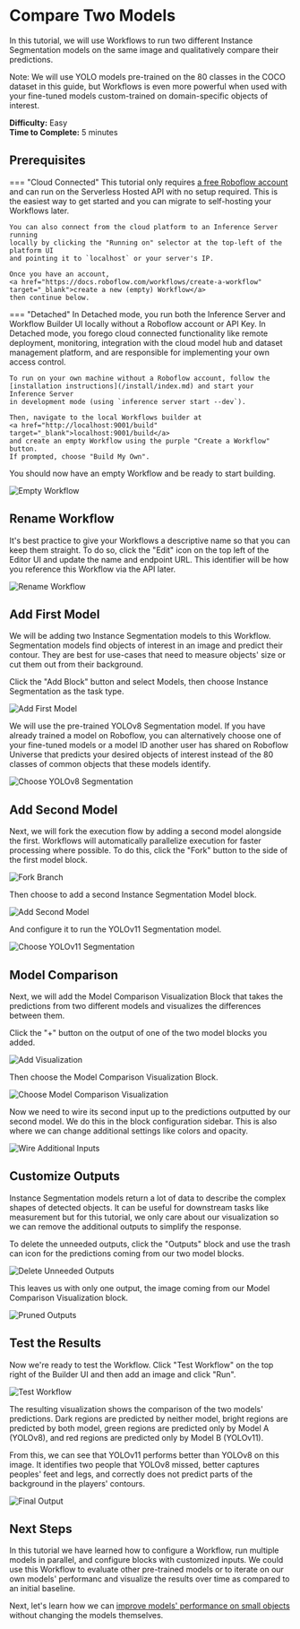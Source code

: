 # Compare Two Models

In this tutorial, we will use Workflows to run two different Instance Segmentation
models on the same image and qualitatively compare their predictions.

Note: We will use YOLO models pre-trained on the 80 classes in the COCO dataset in
this guide, but Workflows is even more powerful when used with your fine-tuned
models custom-trained on domain-specific objects of interest.

**Difficulty:** Easy<br />
**Time to Complete:** 5 minutes

## Prerequisites

=== "Cloud Connected"
    This tutorial only requires
    <a href="https://app.roboflow.com/workflows" target="_blank">a free Roboflow account</a>
    and can run on the Serverless Hosted API with no setup required. This is the
    easiest way to get started and you can migrate to self-hosting your Workflows
    later.
    
    You can also connect from the cloud platform to an Inference Server running
    locally by clicking the "Running on" selector at the top-left of the platform UI
    and pointing it to `localhost` or your server's IP.

    Once you have an account,
    <a href="https://docs.roboflow.com/workflows/create-a-workflow" target="_blank">create a new (empty) Workflow</a>
    then continue below.

=== "Detached"
    In Detached mode, you run both the Inference Server and Workflow Builder UI
    locally without a Roboflow account or API Key. In Detached mode, you forego
    cloud connected functionality like remote deployment, monitoring, integration
    with the cloud model hub and dataset management platform, and are responsible
    for implementing your own access control.
    
    To run on your own machine without a Roboflow account, follow the
    [installation instructions](/install/index.md) and start your Inference Server
    in development mode (using `inference server start --dev`).
    
    Then, navigate to the local Workflows builder at
    <a href="http://localhost:9001/build" target="_blank">localhost:9001/build</a>
    and create an empty Workflow using the purple "Create a Workflow" button.
    If prompted, choose "Build My Own".

You should now have an empty Workflow and be ready to start building.

![Empty Workflow](https://media.roboflow.com/workflows/guides/compare-models/01-empty-workflow.webp)

## Rename Workflow

It's best practice to give your Workflows a descriptive name so that you can keep
them straight. To do so, click the "Edit" icon on the top left of the Editor UI and
update the name and endpoint URL. This identifier will be how you reference this
Workflow via the API later.

![Rename Workflow](https://media.roboflow.com/workflows/guides/compare-models/02-rename.webp)

## Add First Model

We will be adding two Instance Segmentation models to this Workflow. Segmentation
models find objects of interest in an image and predict their contour. They are best
for use-cases that need to measure objects' size or cut them out from their background.

Click the "Add Block" button and select Models, then choose Instance Segmentation as
the task type.

![Add First Model](https://media.roboflow.com/workflows/guides/compare-models/03-add-first-model.webp)

We will use the pre-trained YOLOv8 Segmentation model. If you have already trained
a model on Roboflow, you can alternatively choose one of your fine-tuned models or
a model ID another user has shared on Roboflow Universe that predicts your desired
objects of interest instead of the 80 classes of common objects that these models
identify.

![Choose YOLOv8 Segmentation](https://media.roboflow.com/workflows/guides/compare-models/04-select-yolov8-seg.webp)

## Add Second Model

Next, we will fork the execution flow by adding a second model alongside the first.
Workflows will automatically parallelize execution for faster processing where
possible. To do this, click the "Fork" button to the side of the first model block.

![Fork Branch](https://media.roboflow.com/workflows/guides/compare-models/05-fork-branch.webp)

Then choose to add a second Instance Segmentation Model block.

![Add Second Model](https://media.roboflow.com/workflows/guides/compare-models/06-add-second-model.webp)

And configure it to run the YOLOv11 Segmentation model.

![Choose YOLOv11 Segmentation](https://media.roboflow.com/workflows/guides/compare-models/07-select-yolov11-seg.webp)

## Model Comparison

Next, we will add the Model Comparison Visualization Block that takes the
predictions from two different models and visualizes the differences between
them.

Click the "+" button on the output of one of the two model blocks you added.

![Add Visualization](https://media.roboflow.com/workflows/guides/compare-models/08-add-visualization-block.webp)

Then choose the Model Comparison Visualization Block.

![Choose Model Comparison Visualization](https://media.roboflow.com/workflows/guides/compare-models/09-select-model-comparison.webp)

Now we need to wire its second input up to the predictions outputted by our
second model. We do this in the block configuration sidebar. This is also where
we can change additional settings like colors and opacity.

![Wire Additional Inputs](https://media.roboflow.com/workflows/guides/compare-models/10-wire-block-inputs.webp)

## Customize Outputs

Instance Segmentation models return a lot of data to describe the complex shapes of
detected objects. It can be useful for downstream tasks like measurement but for
this tutorial, we only care about our visualization so we can remove the additional
outputs to simplify the response.

To delete the unneeded outputs, click the "Outputs" block and use the trash can
icon for the predictions coming from our two model blocks.

![Delete Unneeded Outputs](https://media.roboflow.com/workflows/guides/compare-models/11-modify-outputs.webp)

This leaves us with only one output, the image coming from our Model Comparison
Visualization block.

![Pruned Outputs](https://media.roboflow.com/workflows/guides/compare-models/12-pruned-outputs.webp)

## Test the Results

Now we're ready to test the Workflow. Click "Test Workflow" on the top right of
the Builder UI and then add an image and click "Run".

![Test Workflow](https://media.roboflow.com/workflows/guides/compare-models/13-test-workflow.webp)

The resulting visualization shows the comparison of the two models' predictions.
Dark regions are predicted by neither model, bright regions are predicted by both
model, green regions are predicted only by Model A (YOLOv8), and red
regions are predicted only by Model B (YOLOv11).

From this, we can see that YOLOv11 performs better than YOLOv8 on this image.
It identifies two people that YOLOv8 missed, better captures peoples' feet and legs,
and correctly does not predict parts of the background in the players' contours.

![Final Output](https://media.roboflow.com/workflows/guides/compare-models/visualization.jpeg)

## Next Steps

In this tutorial we have learned how to configure a Workflow, run multiple models
in parallel, and configure blocks with customized inputs. We could use this Workflow
to evaluate other pre-trained models or to iterate on our own models' performanc
and visualize the results over time as compared to an initial baseline.

Next, let's learn how we can
[improve models' performance on small objects](detect-small-objects.md) without
changing the models themselves.
